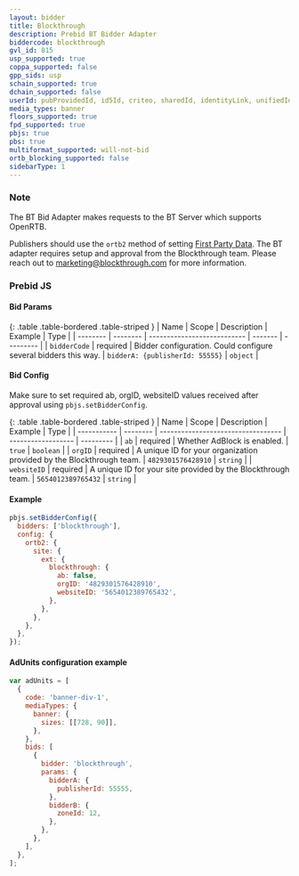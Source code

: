 ```yaml
---
layout: bidder
title: Blockthrough
description: Prebid BT Bidder Adapter
biddercode: blockthrough
gvl_id: 815
usp_supported: true
coppa_supported: false
gpp_sids: usp
schain_supported: true
dchain_supported: false
userId: pubProvidedId, id5Id, criteo, sharedId, identityLink, unifiedId, userId
media_types: banner
floors_supported: true
fpd_supported: true
pbjs: true
pbs: true
multiformat_supported: will-not-bid
ortb_blocking_supported: false
sidebarType: 1
---
```


### Note

The BT Bid Adapter makes requests to the BT Server which supports OpenRTB.

Publishers should use the `ortb2` method of setting [First Party Data](https://docs.prebid.org/features/firstPartyData.html). The BT adapter requires setup and approval from the Blockthrough team. Please reach out to [marketing@blockthrough.com](mailto:marketing@blockthrough.com) for more information.

### Prebid JS

#### Bid Params

{: .table .table-bordered .table-striped }
| Name | Scope | Description | Example | Type |
| -------- | -------- | --------------------------- | ------- | --------- |
| `bidderCode` | required | Bidder configuration. Could configure several bidders this way. | `bidderA: {publisherId: 55555}` | `object` |

#### Bid Config

Make sure to set required ab, orgID, websiteID values received after approval using `pbjs.setBidderConfig`.

{: .table .table-bordered .table-striped }
| Name | Scope | Description | Example | Type |
| ----------- | -------- | ---------------------------------- | ------------------ | --------- |
| `ab` | required | Whether AdBlock is enabled. | `true` | `boolean` |
| `orgID` | required | A unique ID for your organization provided by the Blockthrough team. | `4829301576428910` | `string` |
| `websiteID` | required | A unique ID for your site provided by the Blockthrough team. | `5654012389765432` | `string` |

#### Example

```javascript
pbjs.setBidderConfig({
  bidders: ['blockthrough'],
  config: {
    ortb2: {
      site: {
        ext: {
          blockthrough: {
            ab: false,
            orgID: '4829301576428910',
            websiteID: '5654012389765432',
          },
        },
      },
    },
  },
});
```

#### AdUnits configuration example

```javascript
var adUnits = [
  {
    code: 'banner-div-1',
    mediaTypes: {
      banner: {
        sizes: [[728, 90]],
      },
    },
    bids: [
      {
        bidder: 'blockthrough',
        params: {
          bidderA: {
            publisherId: 55555,
          },
          bidderB: {
            zoneId: 12,
          },
        },
      },
    ],
  },
];
```
